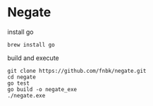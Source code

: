 # Negate

install go
```
brew install go
```

build and execute
```
git clone https://github.com/fnbk/negate.git
cd negate
go test
go build -o negate_exe
./negate.exe
```
